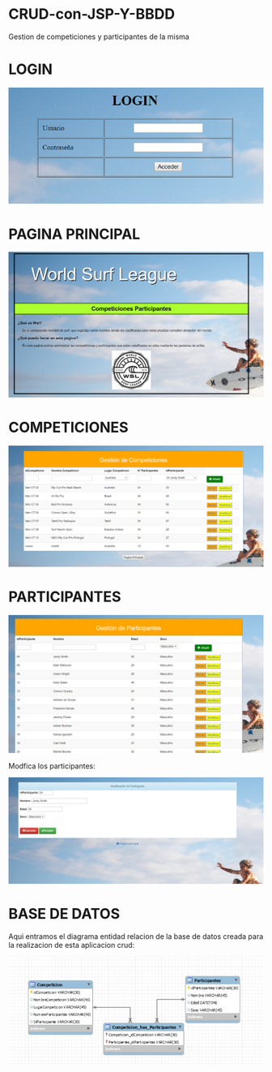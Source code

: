 # CRUD-con-JSP-Y-BBDD

Gestion de competiciones y participantes de la misma

# LOGIN

![Login](https://github.com/fjcmolina/CRUD-con-JSP-Y-BBDD/blob/master/Imagenes/Login.PNG)

# PAGINA PRINCIPAL

 ![Principal](https://github.com/fjcmolina/CRUD-con-JSP-Y-BBDD/blob/master/Imagenes/principal.PNG)
 
# COMPETICIONES

 ![Competiciones](https://github.com/fjcmolina/CRUD-con-JSP-Y-BBDD/blob/master/Imagenes/competiciones.PNG)


# PARTICIPANTES

 ![Participantes](https://github.com/fjcmolina/CRUD-con-JSP-Y-BBDD/blob/master/Imagenes/participantes.PNG)
 
   Modfica los participantes:
   
   ![ModificarParticipantes](https://github.com/fjcmolina/CRUD-con-JSP-Y-BBDD/blob/master/Imagenes/modificaParticipante.PNG)



# BASE DE DATOS

   Aqui entramos el diagrama entidad relacion de la base de datos creada para la realizacion de esta
   aplicacion crud:
   
![Base de Datos](https://github.com/fjcmolina/CRUD-con-JSP-Y-BBDD/blob/master/Imagenes/basedatos.PNG)
